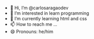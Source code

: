 - 👋 Hi, I’m @carlosaragaodev
- 👀 I’m interested in learn programming 
- 🌱 I’m currently learning html and css
- 📫 How to reach me ...
- 😄 Pronouns: he/him
  

<!---
carlosaragaodev/carlosaragaodev is a ✨ special ✨ repository because its `README.md` (this file) appears on your GitHub profile.
You can click the Preview link to take a look at your changes.
--->
